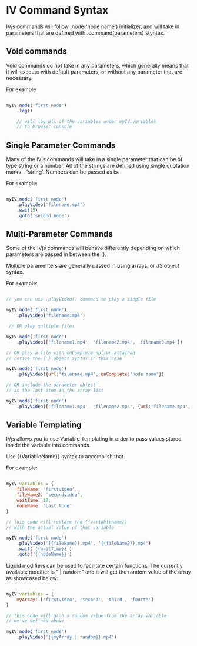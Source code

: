 # IV Command Syntax

IVjs commands will follow .node('node name') initializer, and will take in parameters that are defined with .command(parameters) styntax.


## Void commands

Void commands do not take in any parameters, which generally means that it will execute with default parameters, or without any parameter that are necessary.



For example

```javascript

myIV.node('first node')
    .log()

    // will log all of the variables under myIV.variables
    // to browser console

```


## Single Parameter Commands

Many of the IVjs commands will take in a single parameter that can be of type string or a number.  All of the strings are defined using single quotation marks - 'string'.  Numbers can be passed as is.

For example:

```javascript

myIV.node('first node')
    .playVideo('filename.mp4')
    .wait(5)
    .goto('second node')


```

## Multi-Parameter Commands

Some of the IVjs commands will behave differently depending on which parameters are passed in between the ().

Multiple paramenters are generally passed in using arrays, or JS object syntax.

For example:

```javascript

// you can use .playVideo() command to play a single file

myIV.node('first node')
    .playVideo('filename.mp4')

 // OR play multiple files

myIV.node('first node')
    .playVideo(['filename1.mp4', 'filename2.mp4', 'filename3.mp4'])

// OR play a file with onComplete option attached
// notice the { } object syntax in this case

myIV.node('first node')
    .playVideo({url:'filename.mp4', onComplete:'node name'})

// OR include the parameter object
// as the last item in the array list

myIV.node('first node')
    .playVideo(['filename1.mp4', 'filename2.mp4', {url:'filename.mp4', onComplete:'node name'}])

```

## Variable Templating

IVjs allows you to use Variable Templating in order to pass values stored inside the variable into commands.

Use {{VariableName}} syntax to accomplish that.

For example:

```javascript

myIV.variables = {
    fileName: 'firstvideo',
    fileName2: 'secondvideo',
    waitTime: 10,
    nodeName: 'Last Node'
}

// this code will replace the {{variablename}}
// with the actual value of that variable

myIV.node('first node')
    .playVideo('{{fileName}}.mp4', '{{fileName2}}.mp4')
    .wait('{{waitTime}}')
    .goto('{{nodeName}}')

```

Liquid modifiers can be used to facilitate certain functions.  The currently available modifier is " | random" and it will get the random value of the array as showcased below:

```javascript

myIV.variables = {
    myArray: ['firstvideo', 'second', 'third', 'fourth']
}

// this code will grab a random value from the array variable
// we've defined above

myIV.node('first node')
    .playVideo('{{myArray | random}}.mp4')

```
